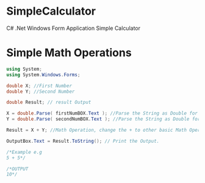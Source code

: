 # SimpleCalculator
C# .Net Windows Form Application Simple Calculator


# Simple Math Operations

```c#
using System;
using System.Windows.Forms;

double X; //First Number
double Y; //Second Number

double Result; // result Output

X = double.Parse( firstNumBOX.Text ); //Parse the String as Double for TextBox1
Y = double.Parse( secondNumBOX.Text ); //Parse the String as Double for TextBox2

Result = X + Y; //Math Operation, change the + to other basic Math Operations.

OutputBox.Text = Result.ToString(); // Print the Output.

/*Example e.g
5 + 5*/

/*OUTPUT
10*/
```
